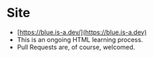# Site
- [https://blue.is-a.dev/](https://blue.is-a.dev)
- This is an ongoing HTML learning process.
- Pull Requests are, of course, welcomed.

